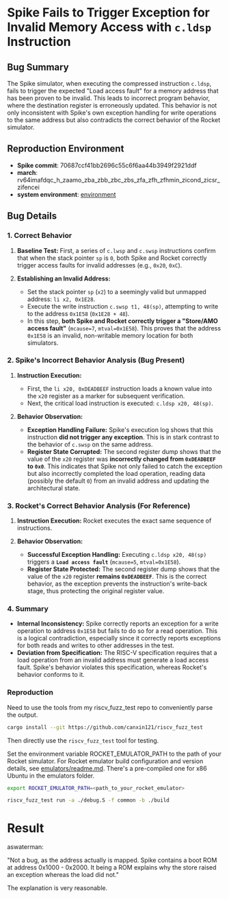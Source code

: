 # Spike Fails to Trigger Exception for Invalid Memory Access with `c.ldsp` Instruction

## Bug Summary

The Spike simulator, when executing the compressed instruction `c.ldsp`, fails to trigger the expected "Load access fault" for a memory address that has been proven to be invalid. This leads to incorrect program behavior, where the destination register is erroneously updated. This behavior is not only inconsistent with Spike's own exception handling for write operations to the same address but also contradicts the correct behavior of the Rocket simulator.

## Reproduction Environment
- **Spike commit**: 70687ccf41bb2696c55c6f6aa44b3949f2921ddf
- **march**: rv64imafdqc_h_zaamo_zba_zbb_zbc_zbs_zfa_zfh_zfhmin_zicond_zicsr_zifencei
- **system environment**: [environment](environment.md)

## Bug Details

### **1. Correct Behavior**

1.  **Baseline Test:** First, a series of `c.lwsp` and `c.swsp` instructions confirm that when the stack pointer `sp` is `0`, both Spike and Rocket correctly trigger access faults for invalid addresses (e.g., `0x20`, `0xC`).

2.  **Establishing an Invalid Address:**
    *   Set the stack pointer `sp` (`x2`) to a seemingly valid but unmapped address: `li x2, 0x1E28`.
    *   Execute the write instruction `c.swsp t1, 48(sp)`, attempting to write to the address `0x1E58` (`0x1E28 + 48`).
    *   In this step, **both Spike and Rocket correctly trigger a "Store/AMO access fault"** (`mcause=7`, `mtval=0x1E58`). This proves that the address `0x1E58` is an invalid, non-writable memory location for both simulators.

### **2. Spike's Incorrect Behavior Analysis (Bug Present)**

1.  **Instruction Execution:**
    *   First, the `li x20, 0xDEADBEEF` instruction loads a known value into the `x20` register as a marker for subsequent verification.
    *   Next, the critical load instruction is executed: `c.ldsp x20, 48(sp)`.

2.  **Behavior Observation:**
    *   **Exception Handling Failure:** Spike's execution log shows that this instruction **did not trigger any exception**. This is in stark contrast to the behavior of `c.swsp` on the same address.
    *   **Register State Corrupted:** The second register dump shows that the value of the `x20` register was **incorrectly changed from `0xDEADBEEF` to `0x0`**. This indicates that Spike not only failed to catch the exception but also incorrectly completed the load operation, reading data (possibly the default `0`) from an invalid address and updating the architectural state.

### **3. Rocket's Correct Behavior Analysis (For Reference)**

1.  **Instruction Execution:** Rocket executes the exact same sequence of instructions.

2.  **Behavior Observation:**
    *   **Successful Exception Handling:** Executing `c.ldsp x20, 48(sp)` triggers a **`Load access fault`** (`mcause=5`, `mtval=0x1E58`).
    *   **Register State Protected:** The second register dump shows that the value of the `x20` register **remains `0xDEADBEEF`**. This is the correct behavior, as the exception prevents the instruction's write-back stage, thus protecting the original register value.

### **4. Summary**

*   **Internal Inconsistency:** Spike correctly reports an exception for a write operation to address `0x1E58` but fails to do so for a read operation. This is a logical contradiction, especially since it correctly reports exceptions for both reads and writes to other addresses in the test.
*   **Deviation from Specification:** The RISC-V specification requires that a load operation from an invalid address must generate a load access fault. Spike's behavior violates this specification, whereas Rocket's behavior conforms to it.

### Reproduction

Need to use the tools from my riscv_fuzz_test repo to conveniently parse the output.

```bash
cargo install --git https://github.com/canxin121/riscv_fuzz_test
```

Then directly use the `riscv_fuzz_test` tool for testing.

Set the environment variable ROCKET_EMULATOR_PATH to the path of your Rocket simulator. For Rocket emulator build configuration and version details, see [emulators/readme.md](../emulators/readme.md). There's a pre-compiled one for x86 Ubuntu in the emulators folder.

```bash
export ROCKET_EMULATOR_PATH=<path_to_your_rocket_emulator>
```

```bash
riscv_fuzz_test run -a ./debug.S -f common -b ./build
```

# Result

aswaterman: 

"Not a bug, as the address actually is mapped. Spike contains a boot ROM at address 0x1000 - 0x2000. It being a ROM explains why the store raised an exception whereas the load did not."

The explanation is very reasonable.